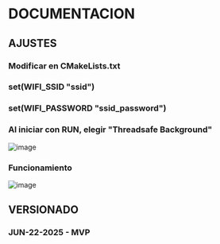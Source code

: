 # DOCUMENTACION

## AJUSTES
### Modificar en CMakeLists.txt
### set(WIFI_SSID "ssid")
### set(WIFI_PASSWORD "ssid_password")

### Al iniciar con RUN, elegir "Threadsafe Background"
![image](https://github.com/user-attachments/assets/8874f34e-ca01-433a-b1af-8318d722eb3a)

### Funcionamiento
![image](https://github.com/user-attachments/assets/1b875ddd-b78a-47ec-834c-4e510a72ddde)

## VERSIONADO
### JUN-22-2025 - MVP

